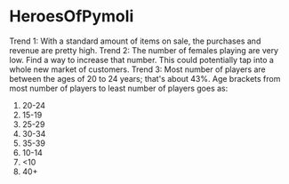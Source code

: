 # HeroesOfPymoli
Trend 1: With a standard amount of items on sale, the purchases and revenue are pretty high. 
Trend 2: The number of females playing are very low. Find a way to increase that number. This could potentially tap into a whole new market of customers. 
Trend 3: Most number of players are between the ages of 20 to 24 years; that's about 43%. Age brackets from most number of players to least number of players goes as:
1. 20-24
2. 15-19
3. 25-29
4. 30-34
5. 35-39
6. 10-14
7. <10
8. 40+	
